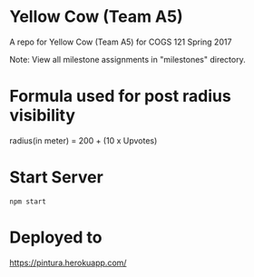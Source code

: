# Yellow Cow (Team A5)
A repo for Yellow Cow (Team A5) for COGS 121 Spring 2017

Note: View all milestone assignments in "milestones" directory.

# Formula used for post radius visibility
radius(in meter) = 200 + (10 x Upvotes)

# Start Server
`npm start`


# Deployed to
https://pintura.herokuapp.com/
